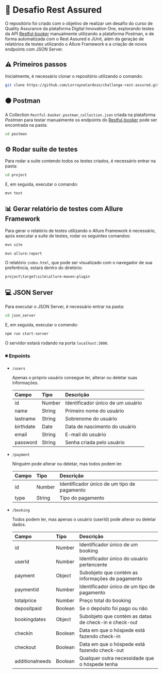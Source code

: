 # 🚀 Desafio Rest Assured
O repositório foi criado com o objetivo de realizar um desafio do curso de Quality Assurance da plataforma Digital Innovation One, explorando testes da API [Restful-booker](https://restful-booker.herokuapp.com/apidoc/index.html#api-Booking) manualmente utilizando a plataforma Postman, e de forma automatizada com o Rest Assured e JUnit, além da geração de relatórios de testes utilizando o Allure Framework e a criação de novos endpoints com JSON Server.


## ⚠️ Primeiros passos
Inicialmente, é necessário clonar o repositório utilizando o comando:

```bash
git clone https://github.com/LorrayneCardozo/challenge-rest-assured.git
```

## 🟠 Postman
A Collection ``Restful-booker.postman_collection.json`` criada na plataforma *Postman* para testar manualmente os endpoints do [Restful-booker](https://restful-booker.herokuapp.com/apidoc/index.html#api-Booking) pode ser encontrada na pasta:
```bash
cd postman
```

## ⚙️ Rodar suíte de testes
Para rodar a suíte contendo todos os testes criados, é necessário entrar na pasta:
```bash
cd project
```
E, em seguida, executar o comando:
```bash
mvn test
```

## 📊 Gerar relatório de testes com Allure Framework
Para gerar o relatório de testes utilizando o Allure Framework é necessário, após executar a suíte de testes, rodar os seguintes comandos:

```bash
mvn site
```

```bash
mvn allure:report
```
O relatório  ``index.html``, que pode ser visualizado com o navegador de sua preferência, estará dentro do diretório: 
```bash
project\target\site\allure-maven-plugin
```

## 💻 JSON Server

Para executar o JSON Server, é necessário entrar na pasta:
```bash
cd json_server
```

E, em seguida, executar o comendo:
```bash
npm run start-server
```
O servidor estará rodando na porta ``localhost:3000``.

### ◾️ Enpoints
        
- ``/users``

    Apenas o próprio usuário consegue ler, alterar ou deletar suas informações.

    | **Campo** | **Tipo** | **Descrição**                     |
    | :-        | :-       | :-                                |
    | id        | Number   | Identificador único de um usuário |
    | name      | String   | Primeiro nome do usuário          |
    | lastname  | String   | Sobrenome do usuário              |
    | birthdate | Date     | Data de nascimento do usuário     |
    | email     | String   | E-mail do usuário                 |
    | password  | String   | Senha criada pelo usuário         |
                
- ``/payment``

    Ninguém pode alterar ou deletar, mas todos podem ler.
    
    | **Campo** | **Tipo** | **Descrição**                               |
    | :-        | :-       | :-                                          |
    | id        | Number   | Identificador único de um tipo de pagamento |
    | type      | String   | Tipo do pagamento                           |

- ``/booking``

    Todos podem ler, mas apenas o usuário (userId) pode alterar ou deletar dados.

    | **Campo**       | **Tipo** | **Descrição**                                         |
    | :-              | :-       | :-                                                    |
    | id              | Number   | Identificador único de um booking                     |
    | userId          | Number   | Identificador único do usuário pertencente            |
    | payment         | Object   | Subobjeto que contém as informações de pagamento      |
    | paymentid       | Number   | Identificador único de um tipo de pagamento           |
    | totalprice      | Number   | Preço total do booking                                |
    | depositpaid     | Boolean  | Se o depósito foi pago ou não                         |
    | bookingdates    | Object   | Subobjeto que contém as datas de check-in e check-out |
    | checkin         | Boolean  | Data em que o hóspede está fazendo check-in           |
    | checkout        | Boolean  | Data em que o hóspede está fazendo check-out          |
    | additionalneeds | Boolean  | Qualquer outra necessidade que o hóspede tenha        |
    
